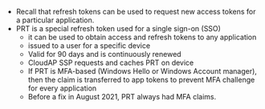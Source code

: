 - Recall that refresh tokens can be used to request new access tokens for a particular application. 
- PRT is a special refresh token used for a single sign-on (SSO)
	- it can be used to obtain access and refresh tokens to any application 
	- issued to a user for a specific device
	- Valid for 90 days and is continuously renewed
	- CloudAP SSP requests and caches PRT on device
	- If PRT is MFA-based (Windows Hello or Windows Account manager), then the claim is transferred to app tokens to prevent MFA challenge for every application
	- Before a fix in August 2021, PRT always had MFA claims. 


